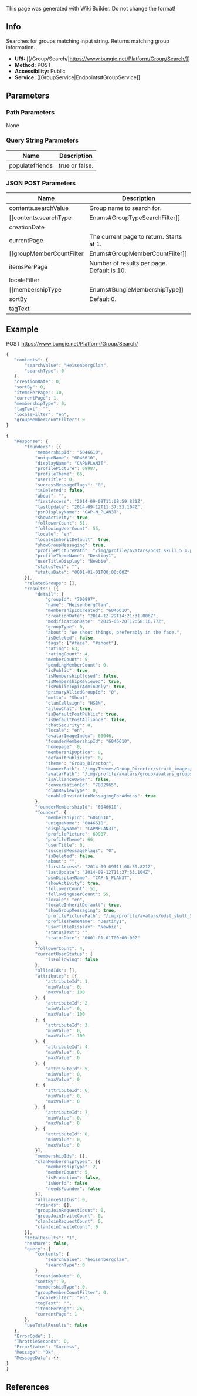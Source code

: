 <span class="wiki-builder">This page was generated with Wiki Builder. Do not change the format!</span>

## Info
Searches for groups matching input string.  Returns matching group information.
* **URI:** [[/Group/Search/|https://www.bungie.net/Platform/Group/Search/]]
* **Method:** POST
* **Accessibility:** Public
* **Service:** [[GroupService|Endpoints#GroupService]]

## Parameters
### Path Parameters
None

### Query String Parameters
Name | Description
---- | -----------
populatefriends | true or false.

### JSON POST Parameters
Name | Description
---- | -----------
contents.searchValue | Group name to search for.
[[contents.searchType|Enums#GroupTypeSearchFilter]] | Filter by group type. Default 0.
creationDate | 
currentPage | The current page to return. Starts at 1.
[[groupMemberCountFilter|Enums#GroupMemberCountFilter]] | Filter groups based on how many members they have.
itemsPerPage | Number of results per page. Default is 10.
localeFilter | 
[[membershipType|Enums#BungieMembershipType]] | A valid Bungie.net membershipType.
sortBy | Default 0.
tagText | 

## Example
POST https://www.bungie.net/Platform/Group/Search/
 ```javascript
{
 	"contents": {
		"searchValue": "HeisenbergClan",
		"searchType": 0
	},
	"creationDate": 0,
	"sortBy": 0,
	"itemsPerPage": 10,
	"currentPage": 1,
	"membershipType": 0,
	"tagText": "",
	"localeFilter": "en",
	"groupMemberCountFilter": 0
 }
```
 ```javascript
{
    "Response": {
        "founders": [{
            "membershipId": "6046610",
            "uniqueName": "6046610",
            "displayName": "CAPNPLAN3T",
            "profilePicture": 69987,
            "profileTheme": 66,
            "userTitle": 0,
            "successMessageFlags": "0",
            "isDeleted": false,
            "about": "",
            "firstAccess": "2014-09-09T11:08:59.821Z",
            "lastUpdate": "2014-09-12T11:37:53.104Z",
            "psnDisplayName": "CAP-N_PLAN3T",
            "showActivity": true,
            "followerCount": 51,
            "followingUserCount": 55,
            "locale": "en",
            "localeInheritDefault": true,
            "showGroupMessaging": true,
            "profilePicturePath": "/img/profile/avatars/odst_skull_5_4.png",
            "profileThemeName": "Destiny1",
            "userTitleDisplay": "Newbie",
            "statusText": "",
            "statusDate": "0001-01-01T00:00:00Z"
        }],
        "relatedGroups": [],
        "results": [{
            "detail": {
                "groupId": "700997",
                "name": "HeisenbergClan",
                "membershipIdCreated": "6046610",
                "creationDate": "2014-12-29T14:21:31.006Z",
                "modificationDate": "2015-05-20T12:58:16.77Z",
                "groupType": 0,
                "about": "We shoot things, preferably in the face.",
                "isDeleted": false,
                "tags": ["#face", "#shoot"],
                "rating": 63,
                "ratingCount": 4,
                "memberCount": 5,
                "pendingMemberCount": 0,
                "isPublic": true,
                "isMembershipClosed": false,
                "isMembershipReviewed": true,
                "isPublicTopicAdminOnly": true,
                "primaryAlliedGroupId": "0",
                "motto": "Shoot",
                "clanCallsign": "HSBN",
                "allowChat": true,
                "isDefaultPostPublic": true,
                "isDefaultPostAlliance": false,
                "chatSecurity": 0,
                "locale": "en",
                "avatarImageIndex": 60046,
                "founderMembershipId": "6046610",
                "homepage": 0,
                "membershipOption": 0,
                "defaultPublicity": 0,
                "theme": "Group_Director",
                "bannerPath": "/img/Themes/Group_Director/struct_images/group_top_banner.jpg",
                "avatarPath": "/img/profile/avatars/group/avatars_groups_hunter.jpg",
                "isAllianceOwner": false,
                "conversationId": "7882965",
                "clanReviewType": 0,
                "enableInvitationMessagingForAdmins": true
            },
            "founderMembershipId": "6046610",
            "founder": {
                "membershipId": "6046610",
                "uniqueName": "6046610",
                "displayName": "CAPNPLAN3T",
                "profilePicture": 69987,
                "profileTheme": 66,
                "userTitle": 0,
                "successMessageFlags": "0",
                "isDeleted": false,
                "about": "",
                "firstAccess": "2014-09-09T11:08:59.821Z",
                "lastUpdate": "2014-09-12T11:37:53.104Z",
                "psnDisplayName": "CAP-N_PLAN3T",
                "showActivity": true,
                "followerCount": 51,
                "followingUserCount": 55,
                "locale": "en",
                "localeInheritDefault": true,
                "showGroupMessaging": true,
                "profilePicturePath": "/img/profile/avatars/odst_skull_5_4.png",
                "profileThemeName": "Destiny1",
                "userTitleDisplay": "Newbie",
                "statusText": "",
                "statusDate": "0001-01-01T00:00:00Z"
            },
            "followerCount": 4,
            "currentUserStatus": {
                "isFollowing": false
            },
            "alliedIds": [],
            "attributes": [{
                "attributeId": 1,
                "minValue": 0,
                "maxValue": 100
            }, {
                "attributeId": 2,
                "minValue": 0,
                "maxValue": 100
            }, {
                "attributeId": 3,
                "minValue": 0,
                "maxValue": 100
            }, {
                "attributeId": 4,
                "minValue": 0,
                "maxValue": 0
            }, {
                "attributeId": 5,
                "minValue": 0,
                "maxValue": 0
            }, {
                "attributeId": 6,
                "minValue": 0,
                "maxValue": 0
            }, {
                "attributeId": 7,
                "minValue": 0,
                "maxValue": 0
            }, {
                "attributeId": 8,
                "minValue": 0,
                "maxValue": 0
            }],
            "membershipIds": [],
            "clanMembershipTypes": [{
                "membershipType": 2,
                "memberCount": 5,
                "isProbation": false,
                "isWorld": false,
                "needsFounder": false
            }],
            "allianceStatus": 0,
            "friends": [],
            "groupJoinRequestCount": 0,
            "groupJoinInviteCount": 0,
            "clanJoinRequestCount": 0,
            "clanJoinInviteCount": 0
        }],
        "totalResults": "1",
        "hasMore": false,
        "query": {
            "contents": {
                "searchValue": "heisenbergclan",
                "searchType": 0
            },
            "creationDate": 0,
            "sortBy": 0,
            "membershipType": 0,
            "groupMemberCountFilter": 0,
            "localeFilter": "en",
            "tagText": "",
            "itemsPerPage": 26,
            "currentPage": 1
        },
        "useTotalResults": false
    },
    "ErrorCode": 1,
    "ThrottleSeconds": 0,
    "ErrorStatus": "Success",
    "Message": "Ok",
    "MessageData": {}
}
}
```

## References